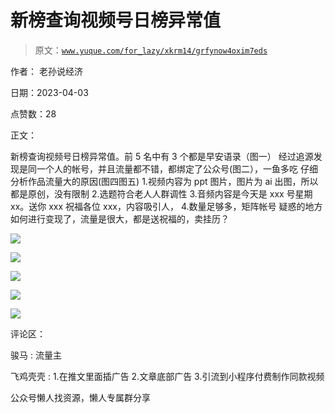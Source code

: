 # 新榜查询视频号日榜异常值

> 原文：[`www.yuque.com/for_lazy/xkrm14/grfynow4oxim7eds`](https://www.yuque.com/for_lazy/xkrm14/grfynow4oxim7eds)



作者： 老孙说经济



日期：2023-04-03



点赞数：28



正文：



新榜查询视频号日榜异常值。前 5 名中有 3 个都是早安语录（图一） 经过追源发现是同一个人的帐号，并且流量都不错，都绑定了公众号(图二），一鱼多吃 仔细分析作品流量大的原因(图四图五) 1.视频内容为 ppt 图片，图片为 ai 出图，所以都是原创，没有限制 2.选题符合老人人群调性 3.音频内容是今天是 xxx 号星期 xx。送你 xxx 祝福各位 xxx，内容吸引人， 4.数量足够多，矩阵帐号 疑惑的地方 如何进行变现了，流量是很大，都是送祝福的，卖挂历？



![](img/a6a23d39906c49030f508053956232a3.png)  

![](img/157b05d72702cdd3351cc6bba72bd0e2.png)



![](img/d665ddaa04c077698f5b13b1987ee97f.png)



![](img/198ebc86644228a2a4d4e6bc161abdc0.png)



![](img/f189fd871e64caf429141d4b2a363b0a.png)



评论区：



骏马 : 流量主



飞鸡壳壳 : 1.在推文里面插广告 2.文章底部广告 3.引流到小程序付费制作同款视频



公众号懒人找资源，懒人专属群分享

</ne-p>